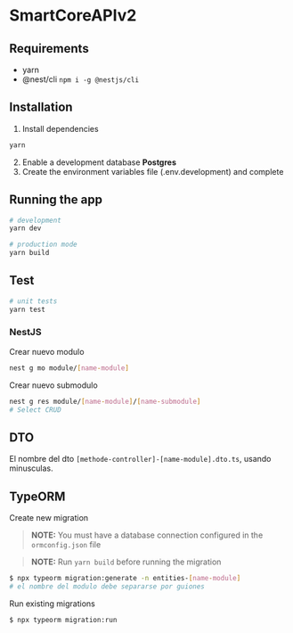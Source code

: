 # SmartCoreAPIv2

## Requirements

- yarn
- @nest/cli `npm i -g @nestjs/cli`

## Installation

1. Install dependencies

```bash
yarn
```

2. Enable a development database **Postgres**
3. Create the environment variables file (.env.development) and complete

## Running the app

```bash
# development
yarn dev

# production mode
yarn build
```

## Test

```bash
# unit tests
yarn test
```

### NestJS

Crear nuevo modulo

```bash
nest g mo module/[name-module]
```

Crear nuevo submodulo

```bash
nest g res module/[name-module]/[name-submodule]
# Select CRUD
```

## DTO

El nombre del dto `[methode-controller]-[name-module].dto.ts`, usando minusculas.

## TypeORM

Create new migration

> **NOTE:** You must have a database connection configured in the `ormconfig.json` file

> **NOTE:** Run `yarn build` before running the migration

```bash
$ npx typeorm migration:generate -n entities-[name-module]
# el nombre del modulo debe separarse por guiones
```

Run existing migrations

```bash
$ npx typeorm migration:run
```
